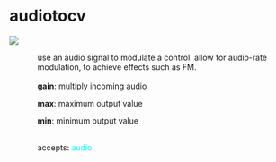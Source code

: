 
<a name=audiotocv></a><br>
# <b>audiotocv</b>
<img src="https://www.bespokesynth.com/docs/screenshots/audiotocv.png"><br>
<div style="display:inline-block;margin-left:50px;">
use an audio signal to modulate a control. allow for audio-rate modulation, to achieve effects such as FM.<br/><br/>
<b>gain</b>: multiply incoming audio<br>

<b>max</b>: maximum output value<br>

<b>min</b>: minimum output value<br>

<br>accepts: <font color=cyan>audio</font> <br></div>

